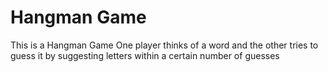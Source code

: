 # Hangman Game
This is a Hangman Game One player thinks of a word and the other tries to guess it by suggesting letters within a certain number of guesses
